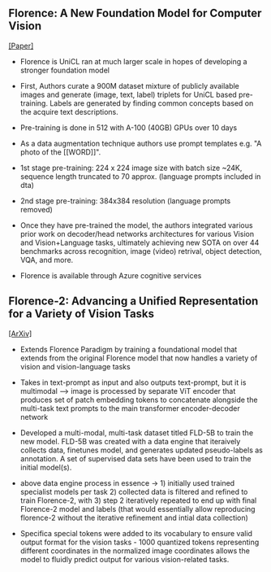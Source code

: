## Florence: A New Foundation Model for Computer Vision
[[Paper]](https://arxiv.org/abs/2111.11432)

* Florence is UniCL ran at much larger scale in hopes of developing a stronger foundation model

* First, Authors curate a 900M dataset mixture of publicly available images and generate (image, text, label) triplets for UniCL based pre-training. Labels are generated by finding common concepts based on the acquire text descriptions.

* Pre-training is done in 512 with A-100 (40GB) GPUs over 10 days

* As a data augmentation technique authors use prompt templates e.g. "A photo of the [[WORD]]".

* 1st stage pre-training: 224 x 224 image size with batch size ~24K, sequence length truncated to 70 approx. (language prompts included in dta)
* 2nd stage pre-training: 384x384 resolution (language prompts removed)

* Once they have pre-trained the model, the authors integrated various prior work on decoder/head networks architectures for various Vision and Vision+Language tasks, ultimately achieving new SOTA on over 44 benchmarks across recognition, image (video) retrival, object detection, VQA, and more.

* Florence is available through Azure cognitive services

## Florence-2: Advancing a Unified Representation for a Variety of Vision Tasks

[[ArXiv]](https://arxiv.org/pdf/2311.06242.pdf)

* Extends Florence Paradigm by training a foundational model that extends from the original Florence model that now handles a variety of vision and vision-language tasks

* Takes in text-prompt as input and also outputs text-prompt, but it is multimodal --> image is processed by separate ViT encoder that produces set of patch embedding tokens to concatenate alongside the multi-task text prompts to the main transformer encoder-decoder network

* Developed a multi-modal, multi-task dataset titled FLD-5B to train the new model. FLD-5B was created with a data engine that iteraively collects data, finetunes model, and generates updated pseudo-labels as annotation. A set of supervised data sets have been used to train the initial model(s).

* above data engine process in essence -> 1) initially used trained specialist models per task 2) collected data is filtered and refined to train Florence-2, with 3) step 2 iteratively repeated to end up with final Florence-2 model and labels (that would essentially allow reproducing florence-2 without the iterative refinement and intial data collection)

* Specifica special tokens were added to its vocabulary to ensure valid output format for the vision tasks - 1000 quantized tokens representing different coordinates in the normalized image coordinates allows the model to fluidly predict output for various vision-related tasks.